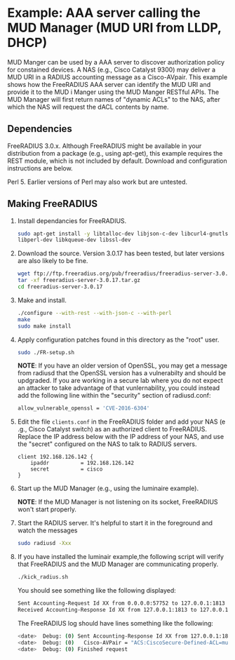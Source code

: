 # Example: AAA server calling the MUD Manager (MUD URI from LLDP, DHCP)

MUD Manger can be used by a AAA server to discover authorization policy for
constained devices. A NAS (e.g., Cisco Catalyst 9300) may deliver a MUD URI 
in a RADIUS accounting message as a Cisco-AVpair. This example shows how the 
FreeRADIUS AAA server can identify the MUD URI and provide it to the MUD i
Manger using the MUD Manger RESTful APIs. The MUD Manager will first return 
names of "dynamic ACLs" to the NAS, after which the NAS will request the dACL 
contents by name. 

## Dependencies

FreeRADIUS 3.0.x. Although FreeRADIUS might be available in your distribution
from a package (e.g., using apt-get), this example requires the REST module, 
which is not included by default. Download and configuration instructions are 
below.

Perl 5. Earlier versions of Perl may also work but are untested.

## Making FreeRADIUS

1. Install dependancies for FreeRADIUS.

    ```bash
    sudo apt-get install -y libtalloc-dev libjson-c-dev libcurl4-gnutls-dev \
    libperl-dev libkqueue-dev libssl-dev
    ```    

2. Download the source. Version 3.0.17 has been tested, but later versions are 
also likely to be fine.

    ```bash
    wget ftp://ftp.freeradius.org/pub/freeradius/freeradius-server-3.0.17.tar.gz
    tar -xf freeradius-server-3.0.17.tar.gz
    cd freeradius-server-3.0.17
    ```

3. Make and install.

    ```bash
    ./configure --with-rest --with-json-c --with-perl
    make
    sudo make install
    ```

4. Apply configuration patches found in this directory as the "root" user. 

    ```bash
    sudo ./FR-setup.sh
    ```

    **NOTE**: If you have an older version of OpenSSL, you may get a message from
    radiusd that the OpenSSL version has a vulnerabilty and should be
    updgraded. If you are working in a secure lab where you do not
    expect an attacker to take advantage of that vunlernability, you
    could instead add the following line within the "security" section of 
    radiusd.conf:

    ``` bash
    allow_vulnerable_openssl = 'CVE-2016-6304'
    ```

5. Edit the file `clients.conf` in the FreeRADIUS folder and add your NAS (e
.g., Cisco Catalyst switch) as an authorized client to FreeRADIUS. Replace 
the IP address below with the IP address of your NAS, 
and use the "secret" configured on the NAS to talk to RADIUS servers.

    ```
    client 192.168.126.142 {
        ipaddr          = 192.168.126.142
        secret          = cisco
    }
    ```

6. Start up the MUD Manager (e.g., using the luminaire example).

    **NOTE**: If the MUD Manager is not listening on its socket, FreeRADIUS won't 
      start properly.

7. Start the RADIUS server. It's helpful to start it in the foreground and
watch the messages

    ```bash
    sudo radiusd -Xxx
    ```

8. If you have installed the luminair example,the following script will
verify that FreeRADIUS and the MUD Manager are communicating properly.

    ```bash
    ./kick_radius.sh
    ```
	
    You should see something like the following displayed:
    
    ```bash
    Sent Accounting-Request Id XX from 0.0.0.0:57752 to 127.0.0.1:1813 length 118
    Received Accounting-Response Id XX from 127.0.0.1:1813 to 127.0.0.1:57752 length 73
    ```
    
    The FreeRADIUS log should have lines something like the following:

    ```bash
    <date>  Debug: (0) Sent Accounting-Response Id XX from 127.0.0.1:1813 to 127.0.0.1:57752 length 0
    <date>  Debug: (0)   Cisco-AVPair = "ACS:CiscoSecure-Defined-ACL=mud-21966-v4fr.in"
    <date>  Debug: (0) Finished request
    ```
